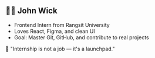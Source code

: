 ## 🙋‍♀️ John Wick

- Frontend Intern from Rangsit University
- Loves React, Figma, and clean UI
- Goal: Master Git, GitHub, and contribute to real projects

💬 "Internship is not a job — it's a launchpad."
